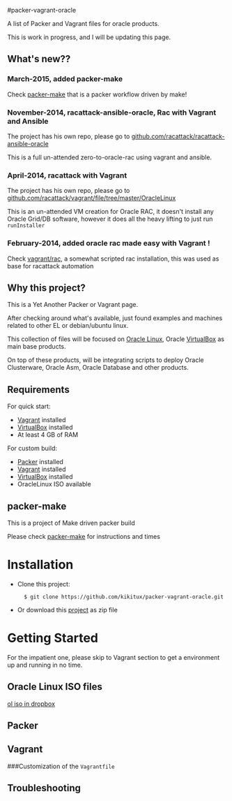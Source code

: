 #packer-vagrant-oracle

A list of Packer and Vagrant files for oracle products.

This is work in progress, and I will be updating this page.

## What's new??

### March-2015, added packer-make 

Check [packer-make] that is a packer workflow driven by make!

### November-2014, racattack-ansible-oracle, Rac with Vagrant and Ansible

The project has his own repo, please go to [github.com/racattack/racattack-ansible-oracle](https://github.com/racattack/racattack-ansible-oracle)

This is a full un-attended zero-to-oracle-rac using vagrant and ansible.

### April-2014, racattack with Vagrant

The project has his own repo, please go to [github.com/racattack/vagrant/file/tree/master/OracleLinux](https://github.com/racattack/vagrantfile/tree/master/OracleLinux)

This is an un-attended VM creation for Oracle RAC, it doesn't install any Oracle Grid/DB software, however it does all the heavy lifting to just run `runInstaller`

### February-2014, added oracle rac made easy with Vagrant !

Check [vagrant/rac], a somewhat scripted rac installation, this was used as base for racattack automation

## Why this project?

This is a Yet Another Packer or Vagrant page.

After checking around what's available, just found examples and machines related to other EL or debian/ubuntu linux.

This collection of files will be focused on [Oracle Linux], Oracle [VirtualBox] as main base products.

On top of these products, will be integrating scripts to deploy Oracle Clusterware, Oracle Asm, Oracle Database and other products.

## Requirements

For quick start:

* [Vagrant] installed
* [VirtualBox] installed
* At least 4 GB of RAM

For custom build:

* [Packer] installed
* [Vagrant] installed
* [VirtualBox] installed
* OracleLinux ISO available

## packer-make

This is a project of Make driven packer build

Please check [packer-make] for instructions and times

# Installation

* Clone this project:

        $ git clone https://github.com/kikitux/packer-vagrant-oracle.git
        
* Or download this [project] as zip file


# Getting Started

For the impatient one, please skip to Vagrant section to get a environment up and running in no time.

## Oracle Linux ISO files

[ol iso in dropbox]

## Packer

## Vagrant


###Customization of the `Vagrantfile`


## Troubleshooting

[Vagrant]: http://www.vagrantup.com/

[Packer]: http://packer.io/

[VirtualBox]: https://www.virtualbox.org/

[vagrant files in dropbox]: https://www.dropbox.com/sh/3ks3e34en9bbec9/zjtqkm71RD/vagrant 

[dropbox]: https://www.dropbox.com/sh/3ks3e34en9bbec9/vf_s1n0Pps

[Oracle Linux]: https://linux.oracle.com/

[Oracle Linux Wiki]: https://wikis.oracle.com/display/oraclelinux/Home/

[ol iso in dropbox]: https://www.dropbox.com/sh/jsb3y18z4ebbowa/Z3qVA6JDC-

[Text]: http://link/

[vagrant/rac]: https://github.com/kikitux/packer-vagrant-oracle/tree/master/vagrant/rac

[packer-make]: https://github.com/kikitux/packer-vagrant-oracle/tree/master/packer-make

[project]: https://github.com/kikitux/packer-vagrant-oracle/archive/master.zip
